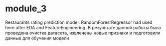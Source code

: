 # module_3
Restaurants rating prediction model. RandomForesrRegressor had used here after EDA and FeatureEngineering.
В результате данной работы была проведена очистка датасета, извлечены новые признаки и подготовили данные для обучения модели
